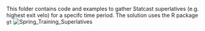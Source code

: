 This folder contains code and examples to gather Statcast superlatives (e.g. highest exit velo) for a specifc time period.
The solution uses the R package ```gt```
![Spring_Training_Superlatives](https://github.com/MetruvianMan/Baseball/assets/160564673/430ef587-47f3-4fd3-ba2b-42bddf3e6e59)
